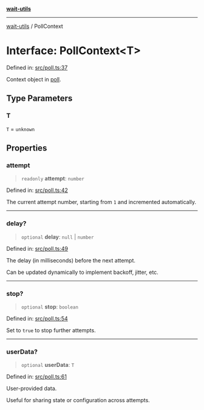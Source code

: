 [**wait-utils**](../README.md)

***

[wait-utils](../globals.md) / PollContext

# Interface: PollContext\<T\>

Defined in: [src/poll.ts:37](https://github.com/havelessbemore/wait-utils/blob/f8bff5b47c64f45aba9b31f67688196f18b2c467/src/poll.ts#L37)

Context object in [poll](../functions/poll.md).

## Type Parameters

### T

`T` = `unknown`

## Properties

### attempt

> `readonly` **attempt**: `number`

Defined in: [src/poll.ts:42](https://github.com/havelessbemore/wait-utils/blob/f8bff5b47c64f45aba9b31f67688196f18b2c467/src/poll.ts#L42)

The current attempt number, starting from `1` and incremented automatically.

***

### delay?

> `optional` **delay**: `null` \| `number`

Defined in: [src/poll.ts:49](https://github.com/havelessbemore/wait-utils/blob/f8bff5b47c64f45aba9b31f67688196f18b2c467/src/poll.ts#L49)

The delay (in milliseconds) before the next attempt.

Can be updated dynamically to implement backoff, jitter, etc.

***

### stop?

> `optional` **stop**: `boolean`

Defined in: [src/poll.ts:54](https://github.com/havelessbemore/wait-utils/blob/f8bff5b47c64f45aba9b31f67688196f18b2c467/src/poll.ts#L54)

Set to `true` to stop further attempts.

***

### userData?

> `optional` **userData**: `T`

Defined in: [src/poll.ts:61](https://github.com/havelessbemore/wait-utils/blob/f8bff5b47c64f45aba9b31f67688196f18b2c467/src/poll.ts#L61)

User-provided data.

Useful for sharing state or configuration across attempts.
